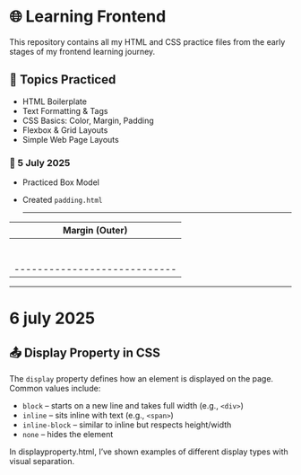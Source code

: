 # 🌐 Learning Frontend

This repository contains all my HTML and CSS practice files from the early stages of my frontend learning journey.

## 🧠 Topics Practiced

- HTML Boilerplate
- Text Formatting & Tags
- CSS Basics: Color, Margin, Padding
- Flexbox & Grid Layouts
- Simple Web Page Layouts

### 📅 5 July 2025  
- Practiced Box Model  
- Created `padding.html`

  -------------------------------------
|           Margin (Outer)          |
|   ----------------------------    |
|   |       Border Area         |   |
|   |  -----------------------  |   |
|   |  |   Padding Area      |  |   |
|   |  |  -----------------  |  |   |
|   |  |  |  Content Area |  |  |   |
|   |  |  -----------------  |  |   |
|   |  -----------------------  |   |
|   ----------------------------    |
-------------------------------------


# 6 july 2025
## 📤 Display Property in CSS
The `display` property defines how an element is displayed on the page. Common values include:

- `block` – starts on a new line and takes full width (e.g., `<div>`)
- `inline` – sits inline with text (e.g., `<span>`)
- `inline-block` – similar to inline but respects height/width
- `none` – hides the element

In displayproperty.html, I’ve shown examples of different display types with visual separation.




